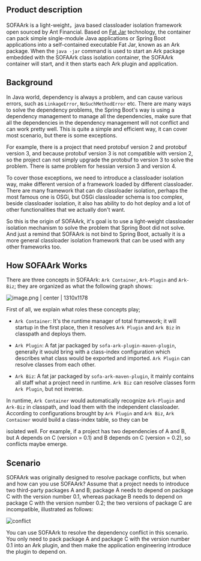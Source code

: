 ﻿## Product description
SOFAArk is a light-weight，java based classloader isolation framework 
open sourced by Ant Financial. Based on  [Fat Jar](https://docs.spring.io/spring-boot/docs/current/reference/html/executable-jar.html#executable-jar-jar-file-structure) technology, the container can pack simple single-module Java applications or Spring Boot applications into a self-contained executable Fat Jar, known as an Ark package. When the `java -jar` command is used to start an Ark package embedded with the SOFAArk class isolation container, the SOFAArk container will start, and it then starts each Ark plugin and application.

## Background
In Java world, dependency is always a problem, and can cause various errors, such as `LinkageError`, `NoSuchMethodError` etc. There are many ways to solve the dependency problems, the Spring Boot's way is using a dependency management to manage all the dependencies, make sure that all the dependencies in the dependency management will not conflict and can work pretty well. This is quite a simple and efficient way, it can cover most scenario, but there is some exceptions.

For example, there is a project that need protobuf version 2 and protobuf version 3, and because protobuf version 3 is not compatible with version 2, so the project can not simply upgrade the protobuf to version 3 to solve the problem. There is same problem for hessian version 3 and version 4.

To cover those exceptions, we need to introduce a classloader isolation way, make different version of a framework loaded by different classloader. There are many framework that can do classloader isolation, perhaps the most famous one is OSGi, but OSGi classloader schema is too complex, beside classloader isolation, it also has ability to do hot deploy and a lot of other functionalities that we actually don't want.

So this is the origin of SOFAArk, it's goal is to use a light-weight classloader isolation mechanism to solve the problem that Spring Boot did not solve. And just a remind that SOFAArk is not bind to Spring Boot, actually it is a more general classloader isolation framework that can be used with any other frameworks too.

## How SOFAArk Works

There are three concepts in SOFAArk: `Ark Container`, `Ark-Plugin` and `Ark-Biz`; they are organized as what the following graph shows:

![image.png | center | 1310x1178](https://cdn.yuque.com/lark/2018/png/590/1523868989241-f50695ed-dca0-4bf7-a6a9-afe07c2ade76.png)

First of all, we explain what roles these concepts play;

+ `Ark Container`: It's the runtime manager of total framework; it will startup in the first place, then it resolves `Ark Plugin` and `Ark Biz` in classpath and deploys them.

+ `Ark Plugin`: A fat jar packaged by `sofa-ark-plugin-maven-plugin`, generally it would bring with a class-index configuration which describes what class would be exported and imported. `Ark Plugin` can resolve classes from each other.

+ `Ark Biz`: A fat jar packaged by `sofa-ark-maven-plugin`, it mainly contains all staff what a project need in runtime. `Ark Biz` can resolve classes form `Ark Plugin`, but not inverse.

In runtime, `Ark Container` would automatically recognize `Ark-Plugin` and `Ark-Biz` in classpath, and load them with the independent classloader. According to configurations brought by `Ark Plugin` and `Ark Biz`, `Ark Container` would build a class-index table, so they can be

isolated well. For example, if a project has two dependencies of A and B, but A depends on C (version = 0.1) and B depends on C (version = 0.2), so conflicts maybe emerge.


## Scenario
SOFAArk was originally designed to resolve package conflicts, but when and how can you use SOFAArk? Assume that a project needs to introduce two third-party packages A and B; package A needs to depend on package C with the version number 0.1, whereas package B needs to depend on package C with the version number 0.2; the two versions of package C are incompatible, illustrated as follows:

![conflict](https://cdn.yuque.com/lark/2018/png/590/1523868150329-41ea3982-4783-49b0-a1e6-ffffddbe0886.png)

You can use SOFAArk to resolve the dependency conflict in this scenario. You only need to pack package A and package C with the version number 0.1 into an Ark plugin, and then make the application engineering introduce the plugin to depend on.



